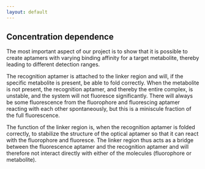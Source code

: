 ```yaml
---
layout: default
---
```

## Concentration dependence

The most important aspect of our project is to show that it is possible to create aptamers with varying binding affinity for a target metabolite, thereby leading to different detection ranges. 
The recognition aptamer is attached to the linker region and will, if the specific metabolite is present, be able to fold correctly. When the metabolite is not present, the recognition aptamer, and thereby the entire complex, is unstable, and the system will not fluoresce significantly. There will always be some fluorescence from the fluorophore and fluorescing aptamer reacting with each other spontaneously, but this is a miniscule fraction of the full fluorescence.
The function of the linker region is, when the recognition aptamer is folded correctly, to stabilize the structure of the optical aptamer so that it can react with the fluorophore and fluoresce. The linker region thus acts as a bridge between the fluorescence aptamer and the recognition aptamer and will therefore not interact directly with either of the molecules (fluorophore or metabolite).